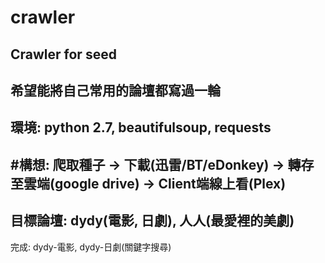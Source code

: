 # crawler
Crawler for seed
----------------
希望能將自己常用的論壇都寫過一輪
----------------
環境: python 2.7, beautifulsoup, requests
----------------
#構想:
爬取種子 -> 下載(迅雷/BT/eDonkey) -> 轉存至雲端(google drive) -> Client端線上看(Plex)
----------------
目標論壇: dydy(電影, 日劇), 人人(最愛裡的美劇)
----------------
完成: dydy-電影, dydy-日劇(關鍵字搜尋)
